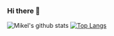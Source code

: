 ### Hi there 👋

<!--
**jotix16/jotix16** is a ✨ _special_ ✨ repository because its `README.md` (this file) appears on your GitHub profile.

Here are some ideas to get you started:

- 🔭 I’m currently working on ...
- 🌱 I’m currently learning ...
- 👯 I’m looking to collaborate on ...
- 🤔 I’m looking for help with ...
- 💬 Ask me about ...
- 📫 How to reach me: ...
- 😄 Pronouns: ...
- ⚡ Fun fact: ...
-->

![Mikel's github stats](https://github-readme-stats.jotix16.vercel.app/api?username=ishengfang&count_private=true)
[![Top Langs](https://github-readme-stats.jotix16.vercel.app/api/top-langs/?username=ishengfang&hide=jupyter%20notebook)](https://github.com/anuraghazra/github-readme-stats)
